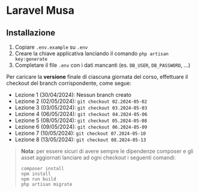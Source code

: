 # Laravel Musa

## Installazione

1. Copiare `.env.example` su `.env`
2. Creare la chiave applicativa lanciando il comando `php artisan key:generate`
3. Completare il file `.env` con i dati mancanti (es. `DB_USER`, `DB_PASSWORD`, ...)

Per caricare la **versione** finale di ciascuna giornata del corso, effettuare il checkout del branch corrispondente,
come
segue:

- Lezione 1 (30/04/2024): Nessun branch creato
- Lezione 2 (02/05/2024): `git checkout 02.2024-05-02`
- Lezione 3 (03/05/2024): `git checkout 03.2024-05-03`
- Lezione 4 (06/05/2024): `git checkout 04.2024-05-06`
- Lezione 5 (08/05/2024): `git checkout 05.2024-05-08`
- Lezione 6 (09/05/2024): `git checkout 06.2024-05-09`
- Lezione 7 (10/05/2024): `git checkout 07.2024-05-10`
- Lezione 8 (13/05/2024): `git checkout 08.2024-05-13`

> **Nota**: per essere sicuri di avere sempre le dipendenze composer e gli asset aggiornati lanciare ad ogni checkout i
> seguenti comandi:
> ```shell
> composer install
> npm install
> npm run build
> php artisan migrate
>```

